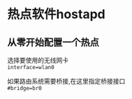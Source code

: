 # 热点软件hostapd

## 从零开始配置一个热点

选择要使用的无线网卡  
`interface=wlan0`  

如果路由系统需要桥接,在这里指定桥接接口  
`#bridge=br0`  

